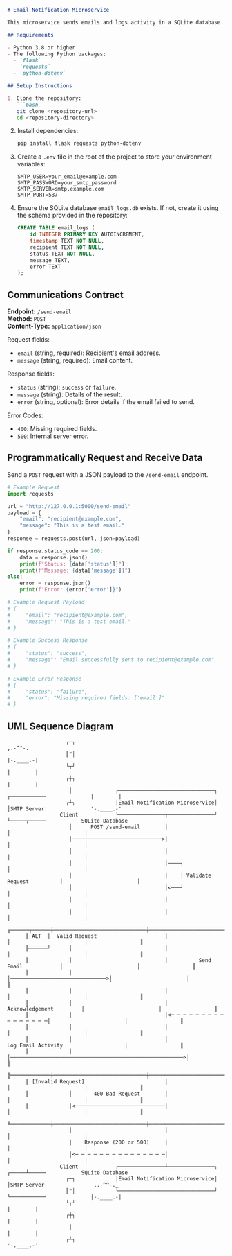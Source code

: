 ```markdown
# Email Notification Microservice

This microservice sends emails and logs activity in a SQLite database.

## Requirements

- Python 3.8 or higher
- The following Python packages:
  - `flask`
  - `requests`
  - `python-dotenv`

## Setup Instructions

1. Clone the repository:
   ```bash
   git clone <repository-url>
   cd <repository-directory>
   ```

2. Install dependencies:
   ```bash
   pip install flask requests python-dotenv
   ```

3. Create a `.env` file in the root of the project to store your environment variables:
   ```plaintext
   SMTP_USER=your_email@example.com
   SMTP_PASSWORD=your_smtp_password
   SMTP_SERVER=smtp.example.com
   SMTP_PORT=587
   ```

4. Ensure the SQLite database `email_logs.db` exists. If not, create it using the schema provided in the repository:
   ```sql
   CREATE TABLE email_logs (
       id INTEGER PRIMARY KEY AUTOINCREMENT,
       timestamp TEXT NOT NULL,
       recipient TEXT NOT NULL,
       status TEXT NOT NULL,
       message TEXT,
       error TEXT
   );
   ```

## Communications Contract

**Endpoint:** `/send-email`  
**Method:** `POST`  
**Content-Type:** `application/json`  

Request fields:  
- `email` (string, required): Recipient's email address.  
- `message` (string, required): Email content.  

Response fields:  
- `status` (string): `success` or `failure`.  
- `message` (string): Details of the result.  
- `error` (string, optional): Error details if the email failed to send.  

Error Codes:  
- `400`: Missing required fields.  
- `500`: Internal server error.  

## Programmatically Request and Receive Data

Send a `POST` request with a JSON payload to the `/send-email` endpoint.

```python
# Example Request
import requests

url = "http://127.0.0.1:5000/send-email"
payload = {
    "email": "recipient@example.com",
    "message": "This is a test email."
}
response = requests.post(url, json=payload)

if response.status_code == 200:
    data = response.json()
    print(f"Status: {data['status']}")
    print(f"Message: {data['message']}")
else:
    error = response.json()
    print(f"Error: {error['error']}")

# Example Request Payload
# {
#     "email": "recipient@example.com",
#     "message": "This is a test email."
# }

# Example Success Response
# {
#     "status": "success",
#     "message": "Email successfully sent to recipient@example.com"
# }

# Example Error Response
# {
#     "status": "failure",
#     "error": "Missing required fields: ['email']"
# }
```
## UML Sequence Diagram

                       ┌─┐                                                                                    ,.-^^-._              
                       ║"│                                                                                   |-.____.-|             
                       └┬┘                                                                                   |        |             
                       ┌┼┐                                                                                   |        |             
                        │              ┌───────────────────────────────┐          ┌───────────┐              |        |             
                       ┌┴┐             │Email Notification Microservice│          │SMTP Server│              '-.____.-'             
                     Client            └───────────────┬───────────────┘          └─────┬─────┘           SQLite Database           
                        │      POST /send-email        │                                │                        │                  
                        │─────────────────────────────>│                                │                        │                  
                        │                              │                                │                        │                  
                        │                              │────┐                           │                        │                  
                        │                              │    │ Validate Request          │                        │                  
                        │                              │<───┘                           │                        │                  
                        │                              │                                │                        │                  
                        │                              │                                │                        │                  
          ╔══════╤══════╪══════════════════════════════╪════════════════════════════════╪════════════════════════╪═════════════════╗
          ║ ALT  │  Valid Request                      │                                │                        │                 ║
          ╟──────┘      │                              │                                │                        │                 ║
          ║             │                              │          Send Email            │                        │                 ║
          ║             │                              │───────────────────────────────>│                        │                 ║
          ║             │                              │                                │                        │                 ║
          ║             │                              │        Acknowledgement         │                        │                 ║
          ║             │                              │<─ ─ ─ ─ ─ ─ ─ ─ ─ ─ ─ ─ ─ ─ ─ ─│                        │                 ║
          ║             │                              │                                │                        │                 ║
          ║             │                              │                   Log Email Activity                    │                 ║
          ║             │                              │────────────────────────────────────────────────────────>│                 ║
          ╠═════════════╪══════════════════════════════╪════════════════════════════════╪════════════════════════╪═════════════════╣
          ║ [Invalid Request]                          │                                │                        │                 ║
          ║             │       400 Bad Request        │                                │                        │                 ║
          ║             │<─────────────────────────────│                                │                        │                 ║
          ╚═════════════╪══════════════════════════════╪════════════════════════════════╪════════════════════════╪═════════════════╝
                        │                              │                                │                        │                  
                        │    Response (200 or 500)     │                                │                        │                  
                        │<─ ─ ─ ─ ─ ─ ─ ─ ─ ─ ─ ─ ─ ─ ─│                                │                        │                  
                     Client            ┌───────────────┴───────────────┐          ┌─────┴─────┐           SQLite Database           
                       ┌─┐             │Email Notification Microservice│          │SMTP Server│               ,.-^^-._              
                       ║"│             └───────────────────────────────┘          └───────────┘              |-.____.-|             
                       └┬┘                                                                                   |        |             
                       ┌┼┐                                                                                   |        |             
                        │                                                                                    |        |             
                       ┌┴┐                                                                                   '-.____.-'             
